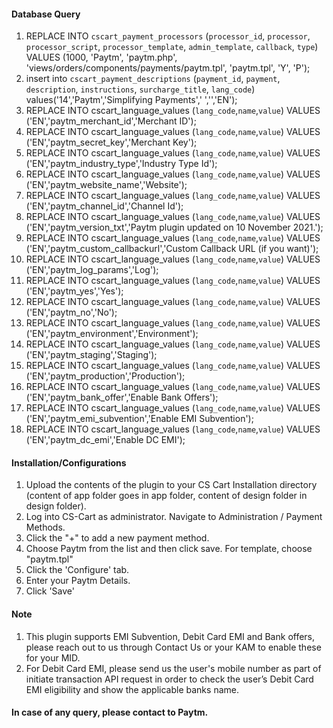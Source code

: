 #### Database Query
  1. REPLACE INTO `cscart_payment_processors` (`processor_id`, `processor`, `processor_script`, `processor_template`, `admin_template`, `callback`, `type`) VALUES (1000, 'Paytm', 'paytm.php', 'views/orders/components/payments/paytm.tpl', 'paytm.tpl', 'Y', 'P');
  2. insert into `cscart_payment_descriptions` (`payment_id`, `payment`, `description`, `instructions`, `surcharge_title`, `lang_code`) values('14','Paytm','Simplifying Payments',' ','','EN');
  3. REPLACE INTO cscart_language_values (`lang_code`,`name`,`value`) VALUES ('EN','paytm_merchant_id','Merchant ID');
  4. REPLACE INTO cscart_language_values (`lang_code`,`name`,`value`) VALUES ('EN','paytm_secret_key','Merchant Key');
  5. REPLACE INTO cscart_language_values (`lang_code`,`name`,`value`) VALUES ('EN','paytm_industry_type','Industry Type Id');
  6. REPLACE INTO cscart_language_values (`lang_code`,`name`,`value`) VALUES ('EN','paytm_website_name','Website');
  7. REPLACE INTO cscart_language_values (`lang_code`,`name`,`value`) VALUES ('EN','paytm_channel_id','Channel Id');
  8. REPLACE INTO cscart_language_values (`lang_code`,`name`,`value`) VALUES ('EN','paytm_version_txt','Paytm plugin updated on 10 November 2021.');
  9. REPLACE INTO cscart_language_values (`lang_code`,`name`,`value`) VALUES ('EN','paytm_custom_callbackurl','Custom Callback URL (if you want)');
  10. REPLACE INTO cscart_language_values (`lang_code`,`name`,`value`) VALUES ('EN','paytm_log_params','Log');
  11. REPLACE INTO cscart_language_values (`lang_code`,`name`,`value`) VALUES ('EN','paytm_yes','Yes');
  12. REPLACE INTO cscart_language_values (`lang_code`,`name`,`value`) VALUES ('EN','paytm_no','No');
  12. REPLACE INTO cscart_language_values (`lang_code`,`name`,`value`) VALUES ('EN','paytm_environment','Environment');
  13. REPLACE INTO cscart_language_values (`lang_code`,`name`,`value`) VALUES ('EN','paytm_staging','Staging');
  14. REPLACE INTO cscart_language_values (`lang_code`,`name`,`value`) VALUES ('EN','paytm_production','Production');
  15. REPLACE INTO cscart_language_values (`lang_code`,`name`,`value`) VALUES ('EN','paytm_bank_offer','Enable Bank Offers');
  16. REPLACE INTO cscart_language_values (`lang_code`,`name`,`value`) VALUES ('EN','paytm_emi_subvention','Enable EMI Subvention');
  17. REPLACE INTO cscart_language_values (`lang_code`,`name`,`value`) VALUES ('EN','paytm_dc_emi','Enable DC EMI');
    
#### Installation/Configurations
  1. Upload the contents of the plugin to your CS Cart Installation directory (content of app folder goes in app folder, content of design folder in design folder).
  2. Log into CS-Cart as administrator. Navigate to Administration / Payment Methods.
  3. Click the "+" to add a new payment method.
  4. Choose Paytm from the list and then click save. For template, choose "paytm.tpl"
  5. Click the 'Configure' tab.
  6. Enter your Paytm Details.
  7. Click 'Save'

#### Note
  1. This plugin supports EMI Subvention, Debit Card EMI and Bank offers, please reach out to us through Contact Us or your KAM to enable these for your MID.
  2. For Debit Card EMI, please send us the user's mobile number as part of initiate transaction API request in order to check the user’s Debit Card EMI eligibility and show the applicable banks name.
  
#### In case of any query, please contact to Paytm.
